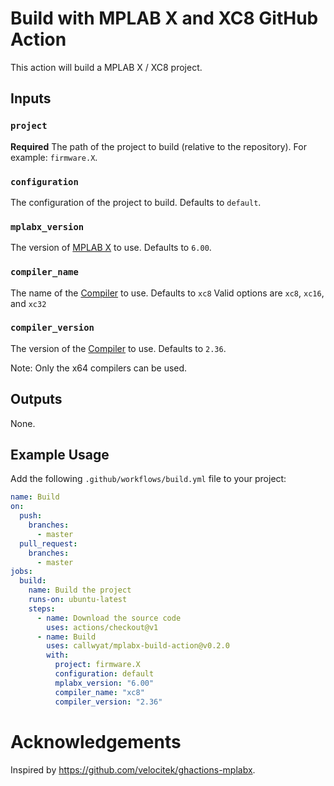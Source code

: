 # Build with MPLAB X and XC8 GitHub Action

This action will build a MPLAB X / XC8 project.

## Inputs

### `project`

**Required** The path of the project to build (relative to the repository). For example: `firmware.X`.

### `configuration`

The configuration of the project to build. Defaults to `default`.

### `mplabx_version`

The version of [MPLAB X](https://www.microchip.com/en-us/development-tools-tools-and-software/mplab-x-ide) to use. Defaults to `6.00`.

### `compiler_name`
The name of the [Compiler](https://www.microchip.com/en-us/development-tools-tools-and-software/mplab-xc-compilers) to use. Defaults to `xc8` Valid options are `xc8`, `xc16`, and `xc32`

### `compiler_version`

The version of the [Compiler](https://www.microchip.com/en-us/development-tools-tools-and-software/mplab-xc-compilers) to use. Defaults to `2.36`.

Note: Only the x64 compilers can be used.
## Outputs

None.

## Example Usage

Add the following `.github/workflows/build.yml` file to your project:

```yaml
name: Build
on:
  push:
    branches:
      - master
  pull_request:
    branches:
      - master
jobs:
  build:
    name: Build the project
    runs-on: ubuntu-latest
    steps:
      - name: Download the source code
        uses: actions/checkout@v1
      - name: Build
        uses: callwyat/mplabx-build-action@v0.2.0
        with:
          project: firmware.X
          configuration: default
          mplabx_version: "6.00"
          compiler_name: "xc8"
          compiler_version: "2.36"
```

# Acknowledgements

Inspired by <https://github.com/velocitek/ghactions-mplabx>.

